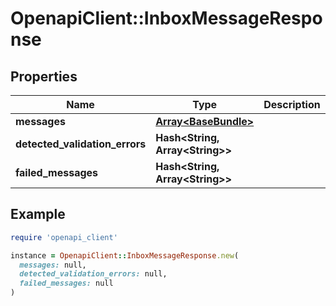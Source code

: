 # OpenapiClient::InboxMessageResponse

## Properties

| Name | Type | Description | Notes |
| ---- | ---- | ----------- | ----- |
| **messages** | [**Array&lt;BaseBundle&gt;**](BaseBundle.md) |  | [optional] |
| **detected_validation_errors** | **Hash&lt;String, Array&lt;String&gt;&gt;** |  | [optional] |
| **failed_messages** | **Hash&lt;String, Array&lt;String&gt;&gt;** |  | [optional] |

## Example

```ruby
require 'openapi_client'

instance = OpenapiClient::InboxMessageResponse.new(
  messages: null,
  detected_validation_errors: null,
  failed_messages: null
)
```

